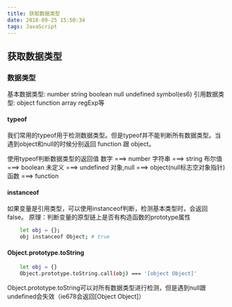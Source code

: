```yaml
---
title: 获取数据类型
date: 2018-09-25 15:50:34
tags: JavaScript
---
```


## 获取数据类型

### 数据类型
基本数据类型: number string boolean null undefined symbol(es6)
引用数据类型: object function array regExp等

#### typeof

我们常用的typeof用于检测数据类型。但是typeof并不能判断所有数据类型。当遇到object和null的时候分别返回 function 跟 object。

使用typeof判断数据类型的返回值
数字 ===> number
字符串 ===> string
布尔值 ===> boolean
未定义 ===> undefined
对象,null ===> object(null标志空对象指针)
函数 ===> function

#### instanceof

如果变量是引用类型，可以使用instanceof判断，检测基本类型时，会返回false。
原理：判断变量的原型链上是否有构造函数的prototype属性
``` bash
    let obj = {};
    obj instanceof Object; # true
```

#### Object.prototype.toString
``` bash
    let obj = {}
    Object.prototype.toString.call(obj) === '[object Object]'
```
Object.prototype.toString可以对所有数据类型进行检测，但是遇到null跟undefined会失效（ie678会返回[Object Object]）



